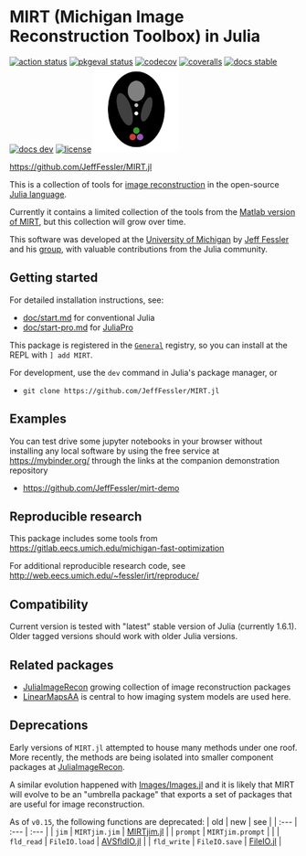 # MIRT (Michigan Image Reconstruction Toolbox) in Julia

[![action status][action-img]][action-url]
[![pkgeval status][pkgeval-img]][pkgeval-url]
[![codecov][codecov-img]][codecov-url]
[![coveralls][coveralls-img]][coveralls-url]
[![docs stable][docs-stable-img]][docs-stable-url]
[![docs dev][docs-dev-img]][docs-dev-url]
[![license][license-img]][license-url]
<img src="deps/mirt-logo.svg" alt="MIRTlogo" width="150"/>

https://github.com/JeffFessler/MIRT.jl

This is a collection of tools for
[image reconstruction](https://en.wikipedia.org/wiki/Iterative_reconstruction)
in the open-source
[Julia language](https://julialang.org/).

Currently it contains a limited
collection of the tools from the
[Matlab version of MIRT](https://github.com/JeffFessler/mirt),
but this collection will grow over time.

This software was developed at the
[University of Michigan](https://umich.edu/)
by
[Jeff Fessler](http://web.eecs.umich.edu/~fessler)
and his
[group](http://web.eecs.umich.edu/~fessler/group),
with valuable contributions from the Julia community.


## Getting started

For detailed installation instructions, see:
- [doc/start.md](https://github.com/JeffFessler/MIRT.jl/blob/main/doc/start.md)
for conventional Julia
- [doc/start-pro.md](https://github.com/JeffFessler/MIRT.jl/blob/main/doc/start-pro.md)
for
[JuliaPro](https://juliacomputing.com/products/juliapro.html)

This package is registered in the
[`General`](https://github.com/JuliaRegistries/General) registry,
so you can install at the REPL with `] add MIRT`.

For development,
use the `dev` command in Julia's package manager,
or
* `git clone https://github.com/JeffFessler/MIRT.jl`


## Examples

You can test drive some jupyter notebooks in your browser
without installing any local software
by using the free service at
https://mybinder.org/
through the links at the companion demonstration repository
* https://github.com/JeffFessler/mirt-demo


## Reproducible research

This package includes some tools from
https://gitlab.eecs.umich.edu/michigan-fast-optimization

For additional reproducible research code, see
http://web.eecs.umich.edu/~fessler/irt/reproduce/


## Compatibility

Current version is tested with "latest" stable version of Julia
(currently 1.6.1).
Older tagged versions should work with older Julia versions.


## Related packages

* [JuliaImageRecon](https://github.com/JuliaImageRecon)
  growing collection of image reconstruction packages
* [LinearMapsAA](https://github.com/JeffFessler/LinearMapsAA.jl)
  is central to how imaging system models are used here.


## Deprecations

Early versions of `MIRT.jl`
attempted to house many methods
under one roof.
More recently,
the methods are being isolated
into smaller component packages at
[JuliaImageRecon](https://github.com/JuliaImageRecon).

A similar evolution happened
with
[Images/Images.jl](https://github.com/JuliaImages/Images.jl)
and it is likely
that MIRT will evolve
to be an "umbrella package"
that exports a set of packages
that are useful for image reconstruction.

As of `v0.15`, the following functions are deprecated:
| old | new | see |
| :--- | :--- | :--- |
| `jim` | `MIRTjim.jim` | [MIRTjim.jl](https://github.com/JeffFessler/MIRTjim.jl) |
| `prompt` | `MIRTjim.prompt` | |
| `fld_read` | `FileIO.load` | [AVSfldIO.jl](https://github.com/JeffFessler/AVSfldIO.jl) |
| `fld_write` | `FileIO.save` | [FileIO.jl](https://github.com/JuliaIO/FileIO.jl) |


<!-- URLs -->
[action-img]: https://github.com/JeffFessler/MIRT.jl/workflows/Unit%20test/badge.svg
[action-url]: https://github.com/JeffFessler/MIRT.jl/actions
[build-img]: https://github.com/JeffFessler/MIRT.jl/workflows/CI/badge.svg?branch=main
[build-url]: https://github.com/JeffFessler/MIRT.jl/actions?query=workflow%3ACI+branch%3Amain
[pkgeval-img]: https://juliaci.github.io/NanosoldierReports/pkgeval_badges/M/MIRT.svg
[pkgeval-url]: https://juliaci.github.io/NanosoldierReports/pkgeval_badges/M/MIRT.html
[codecov-img]: https://codecov.io/github/JeffFessler/MIRT.jl/coverage.svg?branch=main
[codecov-url]: https://codecov.io/github/JeffFessler/MIRT.jl?branch=main
[coveralls-img]: https://coveralls.io/repos/JeffFessler/MIRT.jl/badge.svg?branch=main
[coveralls-url]: https://coveralls.io/github/JeffFessler/MIRT.jl?branch=main
[docs-stable-img]: https://img.shields.io/badge/docs-stable-blue.svg
[docs-stable-url]: https://JeffFessler.github.io/MIRT.jl/stable
[docs-dev-img]: https://img.shields.io/badge/docs-dev-blue.svg
[docs-dev-url]: https://JeffFessler.github.io/MIRT.jl/dev
[license-img]: http://img.shields.io/badge/license-MIT-brightgreen.svg?style=flat
[license-url]: LICENSE

